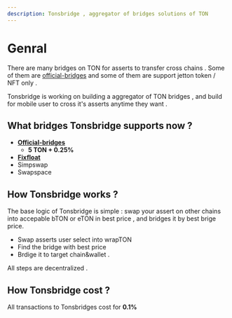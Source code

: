 ```yaml
---
description: Tonsbridge , aggregator of bridges solutions of TON
---
```


# Genral

There are many bridges on TON for asserts to transfer cross chains . Some of them are [official-bridges](https://bridge.ton.org/) and some of them are support jetton token / NFT only .&#x20;

Tonsbridge is working on building a aggregator of TON bridges , and build for mobile user to cross it's asserts anytime they want .

## What bridges Tonsbridge supports now ?

* [**Official-bridges**](https://bridge.ton.org/)
  * **5 TON + 0.25%**
* [**Fixfloat**](https://fixedfloat.com/)
* Simpswap
* Swapspace

## How Tonsbridge works ?

The base logic of Tonsbridge is simple : swap your assert on other chains into accepable bTON or eTON in best price , and bridges it by best brige price.&#x20;

* Swap asserts user select into wrapTON
* Find the bridge with best price&#x20;
* Brdige it to target chain\&wallet .

All steps are decentralized .

## How Tonsbridge cost ?

All transactions to Tonsbridges cost for **0.1%**
